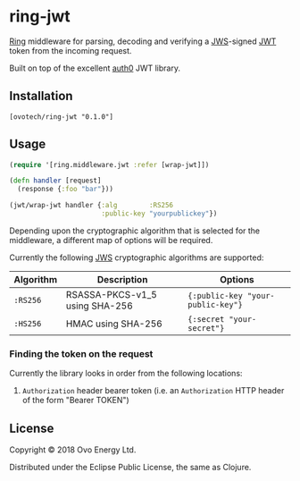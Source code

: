 # ring-jwt
[Ring](https://github.com/ring-clojure/ring) middleware for parsing, decoding and verifying
a [JWS](https://tools.ietf.org/html/rfc7515)-signed [JWT](https://tools.ietf.org/html/rfc7519) token from the incoming request.

Built on top of the excellent [auth0](https://github.com/auth0/java-jwt) JWT library.

## Installation
```
[ovotech/ring-jwt "0.1.0"]
```

## Usage
```clj
(require '[ring.middleware.jwt :refer [wrap-jwt]])

(defn handler [request]
  (response {:foo "bar"}))

(jwt/wrap-jwt handler {:alg        :RS256
                       :public-key "yourpublickey"})
```

Depending upon the cryptographic algorithm that is selected for the middleware, a different
map of options will be required.

Currently the following [JWS](https://tools.ietf.org/html/rfc7515) cryptographic algorithms are
supported:

| Algorithm | Description                    | Options                           |
| --------- | ------------------------------ | --------------------------------- |
| `:RS256`  | RSASSA-PKCS-v1_5 using SHA-256 | `{:public-key "your-public-key"}` |
| `:HS256`  | HMAC using SHA-256             | `{:secret "your-secret"}`         |

### Finding the token on the request
Currently the library looks in order from the following locations:

1. `Authorization` header bearer token (i.e. an `Authorization` HTTP header of the form "Bearer TOKEN")

## License
Copyright © 2018 Ovo Energy Ltd.

Distributed under the Eclipse Public License, the same as Clojure.
